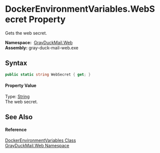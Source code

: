 DockerEnvironmentVariables.WebSecret Property
=============================================
Gets the web secret.

  **Namespace:**  [GrayDuckMail.Web][1]  
  **Assembly:** gray-duck-mail-web.exe

Syntax
------

```csharp
public static string WebSecret { get; }
```

#### Property Value
Type: [String][2]  
 The web secret. 

See Also
--------

#### Reference
[DockerEnvironmentVariables Class][3]  
[GrayDuckMail.Web Namespace][1]  

[1]: ../README.md
[2]: https://docs.microsoft.com/dotnet/api/system.string
[3]: README.md